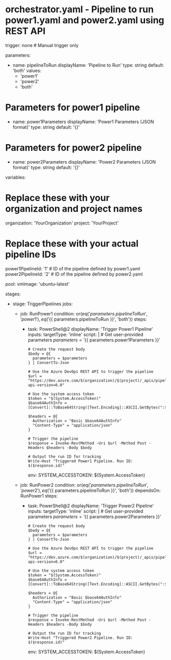 # orchestrator.yaml - Pipeline to run power1.yaml and power2.yaml using REST API

trigger: none # Manual trigger only

parameters:
  - name: pipelineToRun
    displayName: 'Pipeline to Run'
    type: string
    default: 'both'
    values:
      - 'power1'
      - 'power2'
      - 'both'
  
  # Parameters for power1 pipeline
  - name: power1Parameters
    displayName: 'Power1 Parameters (JSON format)'
    type: string
    default: '{}'
  
  # Parameters for power2 pipeline
  - name: power2Parameters
    displayName: 'Power2 Parameters (JSON format)'
    type: string
    default: '{}'

variables:
  # Replace these with your organization and project names
  organization: 'YourOrganization'
  project: 'YourProject'
  
  # Replace these with your actual pipeline IDs
  power1PipelineId: '1'  # ID of the pipeline defined by power1.yaml
  power2PipelineId: '2'  # ID of the pipeline defined by power2.yaml

pool:
  vmImage: 'ubuntu-latest'

stages:
  - stage: TriggerPipelines
    jobs:
      - job: RunPower1
        condition: or(eq('${{ parameters.pipelineToRun }}', 'power1'), eq('${{ parameters.pipelineToRun }}', 'both'))
        steps:
          - task: PowerShell@2
            displayName: 'Trigger Power1 Pipeline'
            inputs:
              targetType: 'inline'
              script: |
                # Get user-provided parameters
                $parameters = '${{ parameters.power1Parameters }}'
                
                # Create the request body
                $body = @{
                  parameters = $parameters
                } | ConvertTo-Json
                
                # Use the Azure DevOps REST API to trigger the pipeline
                $url = "https://dev.azure.com/$(organization)/$(project)/_apis/pipelines/$(power1PipelineId)/runs?api-version=6.0"
                
                # Use the system access token
                $token = "$(System.AccessToken)"
                $base64AuthInfo = [Convert]::ToBase64String([Text.Encoding]::ASCII.GetBytes(":$token"))
                
                $headers = @{
                  Authorization = "Basic $base64AuthInfo"
                  "Content-Type" = "application/json"
                }
                
                # Trigger the pipeline
                $response = Invoke-RestMethod -Uri $url -Method Post -Headers $headers -Body $body
                
                # Output the run ID for tracking
                Write-Host "Triggered Power1 Pipeline. Run ID: $($response.id)"
            env:
              SYSTEM_ACCESSTOKEN: $(System.AccessToken)
      
      - job: RunPower2
        condition: or(eq('${{ parameters.pipelineToRun }}', 'power2'), eq('${{ parameters.pipelineToRun }}', 'both'))
        dependsOn: RunPower1
        steps:
          - task: PowerShell@2
            displayName: 'Trigger Power2 Pipeline'
            inputs:
              targetType: 'inline'
              script: |
                # Get user-provided parameters
                $parameters = '${{ parameters.power2Parameters }}'
                
                # Create the request body
                $body = @{
                  parameters = $parameters
                } | ConvertTo-Json
                
                # Use the Azure DevOps REST API to trigger the pipeline
                $url = "https://dev.azure.com/$(organization)/$(project)/_apis/pipelines/$(power2PipelineId)/runs?api-version=6.0"
                
                # Use the system access token
                $token = "$(System.AccessToken)"
                $base64AuthInfo = [Convert]::ToBase64String([Text.Encoding]::ASCII.GetBytes(":$token"))
                
                $headers = @{
                  Authorization = "Basic $base64AuthInfo"
                  "Content-Type" = "application/json"
                }
                
                # Trigger the pipeline
                $response = Invoke-RestMethod -Uri $url -Method Post -Headers $headers -Body $body
                
                # Output the run ID for tracking
                Write-Host "Triggered Power2 Pipeline. Run ID: $($response.id)"
            env:
              SYSTEM_ACCESSTOKEN: $(System.AccessToken)